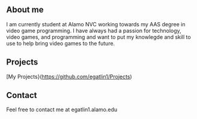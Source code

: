 ## About me

I am currently student at Alamo NVC working towards my AAS degree in video game programming. I have always had a passion for technology, video games, and programming and want to put my knowlegde and skill to use to help bring video games to the future.


## Projects

[My Projects}(https://github.com/egatlin1/Projects)

## Contact
Feel free to contact me at egatlin1.alamo.edu
